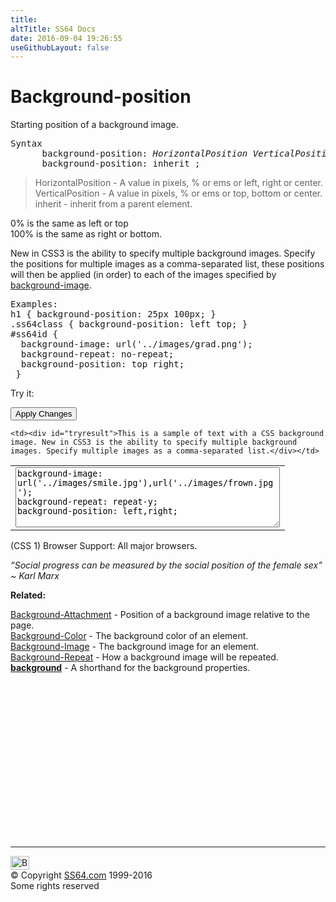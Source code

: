 ```yaml
---
title:
altTitle: SS64 Docs
date: 2016-09-04 19:26:55
useGithubLayout: false
---
```

<!-- #BeginLibraryItem "/Library/head_css.lbi" --><!-- #EndLibraryItem --><h1>Background-position</h1>
<p>Starting position of a background image.</p>
<pre>Syntax
      background-position: <i>HorizontalPosition VerticalPosition</i> ;
      background-position: inherit ;</pre>
<blockquote>
<p><span class="code">HorizontalPosition</span> - A value in pixels, % or ems or   <span class="code">left, right</span> or <span class="code">center</span>.<br>
<span class="code">VerticalPosition</span> - A value in pixels, % or ems or <span class="code">top, bottom</span> or <span class="code">center</span>.<br>
<span class="code">inherit</span> - inherit from a parent element.</p>
</blockquote>
<p>0% is the same as left or top<br>
100% is the same as right or bottom.</p>
<p> New in CSS3 is the ability to specify multiple background images. Specify the positions for multiple images as a comma-separated list, these positions will then be applied (in order) to each of the images specified by <a href="background-image.html">background-image</a>.</p>
<pre>Examples:
h1 { background-position: 25px 100px; }
.ss64class { background-position: left top; }
#ss64id { 
  background-image: url('../images/grad.png');
  background-repeat: no-repeat;
  background-position: top right;
 }
</pre>
<p>Try it:</p><input type="button" onclick="ApplyStyle()" value="Apply Changes">
<table>
  <tbody><tr>
    <td><textarea name="tryit" id="trycode" cols="50" rows="6" onfocus="this.style.background='#fff';" onblur="this.style.background='#eee';" tabindex="1">background-image: url('../images/smile.jpg'),url('../images/frown.jpg');
background-repeat: repeat-y;
background-position: left,right; </textarea></td>

    <td><div id="tryresult">This is a sample of text with a CSS background image. New in CSS3 is the ability to specify multiple background images. Specify multiple images as a comma-separated list.</div></td>
  </tr>
</tbody></table>
<p>(CSS 1) Browser Support: All major browsers.</p>
<p class="quote"><i>“Social progress can be measured by the social position of the female sex” ~ Karl Marx</i></p>
<p><b>Related:</b></p>
<p><a href="background-attachment.html">Background-Attachment</a> - Position of a background image relative to the page.<br>
  <a href="background-color.html">Background-Color</a> - The background color of an element.<br>
  <a href="background-image.html">Background-Image</a> - The background image for an element.<br>
  <a href="background-repeat.html">Background-Repeat</a> - How a background image will be repeated.<br>
<a href="background.html"><b> background</b></a> - A shorthand  for the  background properties.
<!-- #BeginLibraryItem "/Library/foot_css.lbi" --></p><p>
<!-- CSS -->
<ins class="adsbygoogle" style="display:inline-block;width:300px;height:250px" data-ad-client="ca-pub-6140977852749469" data-ad-slot="2739097502"></ins>
<script>
(adsbygoogle = window.adsbygoogle || []).push({});
</script></p>
<hr>
<div id="bl" class="footer"><a href="background-position.html#"><img src="../images/top.png" width="30" height="22" alt="Back to the Top"></a></div>
<div id="br" class="footer, tagline">© Copyright <a href="http://ss64.com/">SS64.com</a> 1999-2016<br>
Some rights reserved</div><!-- #EndLibraryItem --><p></p>


